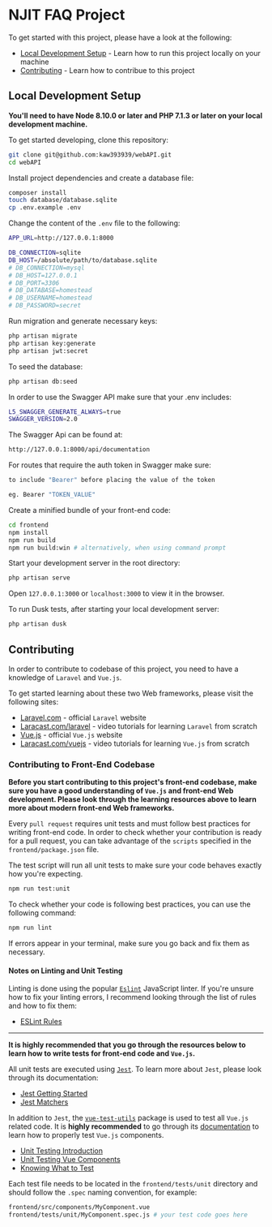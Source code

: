 # NJIT FAQ Project

To get started with this project, please have a look at the following:

-   [Local Development Setup](#local-development-setup) - Learn how to run this project locally on your machine
-   [Contributing](#contributing) - Learn how to contribue to this project

## Local Development Setup

**You'll need to have Node 8.10.0 or later and PHP 7.1.3 or later on your local development machine.**

To get started developing, clone this repository:

```sh
git clone git@github.com:kaw393939/webAPI.git
cd webAPI
```

Install project dependencies and create a database file:

```sh
composer install
touch database/database.sqlite
cp .env.example .env
```

Change the content of the `.env` file to the following:

```sh
APP_URL=http://127.0.0.1:8000

DB_CONNECTION=sqlite
DB_HOST=/absolute/path/to/database.sqlite
# DB_CONNECTION=mysql
# DB_HOST=127.0.0.1
# DB_PORT=3306
# DB_DATABASE=homestead
# DB_USERNAME=homestead
# DB_PASSWORD=secret
```

Run migration and generate necessary keys:

```sh
php artisan migrate
php artisan key:generate
php artisan jwt:secret
```


To seed the database:
```sh
php artisan db:seed
```

In order to use the Swagger API make sure that your .env includes:
```sh
L5_SWAGGER_GENERATE_ALWAYS=true
SWAGGER_VERSION=2.0
```
The Swagger Api can be found at:
```sh
http://127.0.0.1:8000/api/documentation
```
For routes that require the auth token in Swagger make sure:
```sh
to include "Bearer" before placing the value of the token

eg. Bearer "TOKEN_VALUE"
```




Create a minified bundle of your front-end code:

```sh
cd frontend
npm install
npm run build
npm run build:win # alternatively, when using command prompt
```

Start your development server in the root directory:

```sh
php artisan serve
```

Open `127.0.0.1:3000` or `localhost:3000` to view it in the browser.

To run Dusk tests, after starting your local development server:

```sh
php artisan dusk
```

## Contributing

In order to contribute to codebase of this project, you need to have a knowledge of `Laravel` and `Vue.js`.

To get started learning about these two Web frameworks, please visit the following sites:

-   [Laravel.com](https://laravel.com) - official `Laravel` website
-   [Laracast.com/laravel](https://laracasts.com/skills/laravel) -
    video tutorials for learning `Laravel` from scratch
-   [Vue.js](https://vuejs.org/v2/guide/) - official `Vue.js` website
-   [Laracast.com/vuejs](https://laracasts.com/series/learn-vue-2-step-by-step) - video tutorials for learning `Vue.js` from scratch

### Contributing to Front-End Codebase

**Before you start contributing to this project's front-end codebase, make sure you have a good understanding of `Vue.js` and front-end Web development. Please look through the learning resources above to learn more about modern front-end Web frameworks.**

Every `pull request` requires unit tests and must follow best practices for writing front-end code. In order to check whether your contribution is ready for a pull request, you can take advantage of the `scripts` specified in the `frontend/package.json` file.

The test script will run all unit tests to make sure your code behaves exactly how you're expecting.

```sh
npm run test:unit
```

To check whether your code is following best practices, you can use the following command:

```sh
npm run lint
```

If errors appear in your terminal, make sure you go back and fix them as necessary.

#### Notes on Linting and Unit Testing

Linting is done using the popular [`Eslint`](https://eslint.org) JavaScript linter. If you're unsure how to fix your linting errors, I recommend looking through the list of rules and how to fix them:

-   [ESLint Rules](https://eslint.org/docs/rules/)

---

**It is highly recommended that you go through the resources below to learn how to write tests for front-end code and `Vue.js`.**

All unit tests are executed using [`Jest`](https://jestjs.io/en/). To learn more about `Jest`, please look through its documentation:

-   [Jest Getting Started](https://jestjs.io/docs/en/getting-started.html)
-   [Jest Matchers](https://jestjs.io/docs/en/expect)

In addition to `Jest`, the [`vue-test-utils`](https://github.com/vuejs/vue-test-utils) package is used to test all `Vue.js` related code. It is **highly recommended** to go through its [documentation](https://vue-test-utils.vuejs.org/guides/#getting-started) to learn how to properly test `Vue.js` components.

-   [Unit Testing Introduction](https://vuejs.org/v2/guide/unit-testing.html)
-   [Unit Testing Vue Components](https://vuejs.org/v2/cookbook/unit-testing-vue-components.html)
-   [Knowing What to Test](https://vue-test-utils.vuejs.org/guides/#common-tips)

Each test file needs to be located in the `frontend/tests/unit` directory and should follow the `.spec` naming convention, for example:

```sh
frontend/src/components/MyComponent.vue
frontend/tests/unit/MyComponent.spec.js # your test code goes here
```
